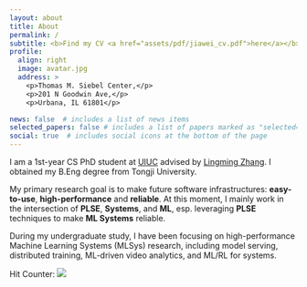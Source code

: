 ```yaml
---
layout: about
title: About
permalink: /
subtitle: <b>Find my CV <a href="assets/pdf/jiawei_cv.pdf">here</a></b>.
profile:
  align: right
  image: avatar.jpg
  address: >
    <p>Thomas M. Siebel Center,</p>
    <p>201 N Goodwin Ave,</p>
    <p>Urbana, IL 61801</p>

news: false  # includes a list of news items
selected_papers: false # includes a list of papers marked as "selected={true}"
social: true  # includes social icons at the bottom of the page
---
```


I am a 1st-year CS PhD student at [UIUC](https://illinois.edu/) advised by [Lingming Zhang](http://lingming.cs.illinois.edu/). I obtained my B.Eng degree from Tongji University.

My primary research goal is to make future software infrastructures: **easy-to-use**, **high-performance** and **reliable**.
At this moment, I mainly work in the intersection of **PLSE**, **Systems**, and **ML**, esp. leveraging **PLSE** techniques to make **ML Systems** reliable.

During my undergraduate study, I have been focusing on high-performance Machine Learning Systems (MLSys) research, including model serving, distributed training, ML-driven video analytics, and ML/RL for systems.

Hit Counter: ![](https://visitor-badge.glitch.me/badge?page_id=ganler_page)
